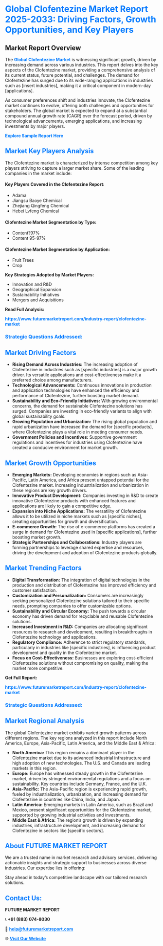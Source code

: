 <h1 style="color: #007BFF;">Global Clofentezine Market Report 2025-2033: Driving Factors, Growth Opportunities, and Key Players</h1>

<section id="overview">
<h2>Market Report Overview</h2>
<p>The <a href="https://www.futuremarketreport.com/industry-report/clofentezine-market" style="color: #007BFF; text-decoration: none;"><strong>Global Clofentezine Market</strong></a> is witnessing significant growth, driven by increasing demand across various industries. This report delves into the key aspects of the Clofentezine market, providing a comprehensive analysis of its current status, future potential, and challenges. The demand for Clofentezine has surged due to its wide-ranging applications in industries such as [insert industries], making it a critical component in modern-day [applications].</p>
<p>As consumer preferences shift and industries innovate, the Clofentezine market continues to evolve, offering both challenges and opportunities for stakeholders. The global market is expected to expand at a substantial compound annual growth rate (CAGR) over the forecast period, driven by technological advancements, emerging applications, and increasing investments by major players.</p>
</section>

<section id="overview">
<p><a href="https://www.futuremarketreport.com/request-sample/reportId=26646" style="color: #007BFF; text-decoration: none;"><strong>Explore Sample Report Here</strong></a></p>
</section>

<section id="key-players">
<h2 style="color: #007BFF;">Market Key Players Analysis</h2>
<p>The Clofentezine market is characterized by intense competition among key players striving to capture a larger market share. Some of the leading companies in the market include:</p>
<h4>Key Players Covered in the Clofentezine Report:</h4>
<ul><li>Adama</li><li>Jiangsu Baoye Chemical</li><li>Zhejiang Qingfeng Chemical</li><li>Hebei Lvfeng Chemical</li></ul>
<h4>Clofentezine Market Segmentation by Type:</h4>
<ul><li>Content?97%</li><li>Content 95-97%</li></ul>

<h4>Clofentezine Market Segmentation by Application:</h4>
<ul><li>Fruit Trees</li><li>Crop</li></ul>
<p><strong>Key Strategies Adopted by Market Players:</strong></p>
<ul>
<li>Innovation and R&D</li>
<li>Geographical Expansion</li>
<li>Sustainability Initiatives</li>
<li>Mergers and Acquisitions</li>
</ul>
</section>

<section>
<p><strong>Read Full Analysis: </strong></p><a href="https://www.futuremarketreport.com/industry-report/clofentezine-market" style="color: #007BFF; text-decoration: none;"><strong>https://www.futuremarketreport.com/industry-report/clofentezine-market</strong></a>
<h3 style="color: #007BFF;">Strategic Questions Addressed:</h3>
</section>

<section id="driving-factors">
<h2 style="color: #007BFF;">Market Driving Factors</h2>
<ul>
<li><strong>Rising Demand Across Industries:</strong> The increasing adoption of Clofentezine in industries such as [specific industries] is a major growth driver. Its versatile applications and cost-effectiveness make it a preferred choice among manufacturers.</li>
<li><strong>Technological Advancements:</strong> Continuous innovations in production and application technologies have enhanced the efficiency and performance of Clofentezine, further boosting market demand.</li>
<li><strong>Sustainability and Eco-Friendly Initiatives:</strong> With growing environmental concerns, the demand for sustainable Clofentezine solutions has surged. Companies are investing in eco-friendly variants to align with global sustainability goals.</li>
<li><strong>Growing Population and Urbanization:</strong> The rising global population and rapid urbanization have increased the demand for [specific products], where Clofentezine plays a vital role in meeting consumer needs.</li>
<li><strong>Government Policies and Incentives:</strong> Supportive government regulations and incentives for industries using Clofentezine have created a conducive environment for market growth.</li>
</ul>
</section>

<section id="growth-opportunities">
<h2 style="color: #007BFF;">Market Growth Opportunities</h2>
<ul>
<li><strong>Emerging Markets:</strong> Developing economies in regions such as Asia-Pacific, Latin America, and Africa present untapped potential for the Clofentezine market. Increasing industrialization and urbanization in these regions are key growth drivers.</li>
<li><strong>Innovative Product Development:</strong> Companies investing in R&D to create innovative Clofentezine products with enhanced features and applications are likely to gain a competitive edge.</li>
<li><strong>Expansion into Niche Applications:</strong> The versatility of Clofentezine allows it to be utilized in niche markets such as [specific niches], creating opportunities for growth and diversification.</li>
<li><strong>E-commerce Growth:</strong> The rise of e-commerce platforms has created a surge in demand for Clofentezine used in [specific applications], further boosting market growth.</li>
<li><strong>Strategic Partnerships and Collaborations:</strong> Industry players are forming partnerships to leverage shared expertise and resources, driving the development and adoption of Clofentezine products globally.</li>
</ul>
</section>

<section id="trending-factors">
<h2 style="color: #007BFF;">Market Trending Factors</h2>
<ul>
<li><strong>Digital Transformation:</strong> The integration of digital technologies in the production and distribution of Clofentezine has improved efficiency and customer satisfaction.</li>
<li><strong>Customization and Personalization:</strong> Consumers are increasingly seeking personalized Clofentezine solutions tailored to their specific needs, prompting companies to offer customizable options.</li>
<li><strong>Sustainability and Circular Economy:</strong> The push towards a circular economy has driven demand for recyclable and reusable Clofentezine solutions.</li>
<li><strong>Increased Investment in R&D:</strong> Companies are allocating significant resources to research and development, resulting in breakthroughs in Clofentezine technology and applications.</li>
<li><strong>Regulatory Compliance:</strong> Adherence to strict regulatory standards, particularly in industries like [specific industries], is influencing product development and quality in the Clofentezine market.</li>
<li><strong>Focus on Cost-Effectiveness:</strong> Businesses are exploring cost-efficient Clofentezine solutions without compromising on quality, making the market more competitive.</li>
</ul>
</section>

<section>
<p><strong>Get Full Report: </strong></p><a href="https://www.futuremarketreport.com/industry-report/clofentezine-market" style="color: #007BFF; text-decoration: none;"><strong>https://www.futuremarketreport.com/industry-report/clofentezine-market</strong></a>
<h3 style="color: #007BFF;">Strategic Questions Addressed:</h3>
</section>


<section id="regional-analysis">
<h2 style="color: #007BFF;">Market Regional Analysis</h2>
<p>The global Clofentezine market exhibits varied growth patterns across different regions. The key regions analyzed in this report include North America, Europe, Asia-Pacific, Latin America, and the Middle East & Africa:</p>
<ul>
<li><strong>North America:</strong> This region remains a dominant player in the Clofentezine market due to its advanced industrial infrastructure and high adoption of new technologies. The U.S. and Canada are leading markets in this region.</li>
<li><strong>Europe:</strong> Europe has witnessed steady growth in the Clofentezine market, driven by stringent environmental regulations and a focus on sustainability. Key countries include Germany, France, and the U.K.</li>
<li><strong>Asia-Pacific:</strong> The Asia-Pacific region is experiencing rapid growth, fueled by industrialization, urbanization, and increasing demand for Clofentezine in countries like China, India, and Japan.</li>
<li><strong>Latin America:</strong> Emerging markets in Latin America, such as Brazil and Mexico, present significant opportunities for the Clofentezine market, supported by growing industrial activities and investments.</li>
<li><strong>Middle East & Africa:</strong> The region’s growth is driven by expanding industries, infrastructure development, and increasing demand for Clofentezine in sectors like [specific sectors].</li>
</ul>
</section>

<footer>
<h2 style="color: #007BFF;">About FUTURE MARKET REPORT</h2>
<p>We are a trusted name in market research and advisory services, delivering actionable insights and strategic support to businesses across diverse industries. Our expertise lies in offering:</p>

<p>Stay ahead in today’s competitive landscape with our tailored research solutions.</p>

<h2 style="color: #007BFF;">Contact Us:</h2>
<p><strong>FUTURE MARKET REPORT</strong></p>
<p>📞 <strong>+91 (883) 074-8030</strong></p>
<p>📧 <strong><a href="mailto:help@futuremarketreport.com" style="color: #007BFF;">help@futuremarketreport.com</a></strong></p>
<p>🌐 <strong><a href="https://www.futuremarketreport.com/" style="color: #007BFF;">Visit Our Website</a></strong></p>
</footer>
